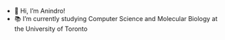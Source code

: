 - 👋 Hi, I’m Anindro!
- 📚 I’m currently studying Computer Science and Molecular Biology at the University of Toronto


<!--- - 👀 I’m interested in ...
- 📫 How to reach me ...--->

<!---
AB20CS/AB20CS is a ✨ special ✨ repository because its `README.md` (this file) appears on your GitHub profile.
You can click the Preview link to take a look at your changes.
--->
